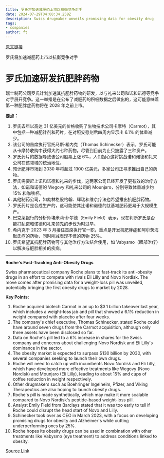 ```yaml
---
title: 罗氏将加速减肥药上市以抗衡竞争对手
date: 2024-07-29T04:00:34.258Z
description: Swiss drugmaker unveils promising data for obesity drug
tags: 
- companies
author: ft
---
```


[原文链接](https://ft.com/content/9c45008d-cd9d-478c-b925-fae180defa03)

罗氏将加速减肥药上市以抗衡竞争对手

# 罗氏加速研发抗肥胖药物

瑞士制药公司罗氏计划加速其抗肥胖药物的研发，以与礼来公司和诺和诺德等竞争对手展开竞争。这一举措是在公布了减肥药的积极数据之后做出的，这可能意味着第一种肥胖症药物将在 2028 年之前上市。

**要点：**

1. 罗氏去年以高达 31 亿美元的价格收购了生物技术公司卡摩特（Carmot），其中包括一种减肥针剂和药片，在对照安慰剂后四周内显示出 6.1% 的体重减少。
2. 该公司的首席执行官托马斯·希内克（Thomas Schinecker）表示，罗氏可能从卡摩特收购中获得大约七种药物，尽管到目前为止只披露了三种资产。
3. 罗氏药片的数据导致该公司股票上涨 6%，人们担心这将挑战诺和诺德和礼来公司在该领域的统治地位。
4. 预计肥胖市场到 2030 年将超过 1300 亿美元，多家公司正寻求推出自己的药物。
5. 罗氏需要赶上诺和诺德和礼来的步伐，这两家公司已经开发了更有效的治疗方法，如诺和诺德的 Wegovy 和礼来公司的 Mounjaro，分别导致体重减少约 15% 和咖啡杯。
6. 其他制药公司，如勃林格殷格翰、辉瑞和维京疗法也希望推出抗肥胖药物。
7. 罗氏药片是合成生产的，这可能使其比诺和诺德的肽基减肥药更易于大规模生产。
8. 巴克莱银行的分析师埃米莉·菲尔德（Emily Field）表示，现在判断罗氏是否能打乱诺和诺德和礼来领先的步伐为时过早。
9. 希内克于 2023 年 3 月接任首席执行官一职，重点是开发抗肥胖症和阿尔茨海默氏症的药物，同时削减表现不佳的药物 25%。
10. 罗氏希望其抗肥胖药物可与其他治疗方法结合使用，如 Vabysmo（眼部治疗）以解决与肥胖相关的疾病。

---

 **Roche's Fast-Tracking Anti-Obesity Drugs**  

Swiss pharmaceutical company Roche plans to fast-track its anti-obesity drugs in an effort to compete with rivals Eli Lilly and Novo Nordisk. The move comes after promising data for a weight-loss pill was unveiled, potentially bringing the first obesity drugs to market by 2028.

**Key Points:**  

1. Roche acquired biotech Carmot in an up to $3.1 billion takeover last year, which includes a weight-loss jab and pill that showed a 6.1% reduction in weight compared with placebo after four weeks.
2. The company's chief executive, Thomas Schinecker, stated Roche could have around seven drugs from the Carmot acquisition, although only three assets have been disclosed so far.
3. Data on Roche's pill led to a 6% increase in shares for the Swiss company and concerns about challenging Novo Nordisk and Eli Lilly's dominance in the sector.
4. The obesity market is expected to surpass $130 billion by 2030, with several companies seeking to launch their own drugs.
5. Roche will need to catch up with incumbents Novo Nordisk and Eli Lilly, which have developed more effective treatments like Wegovy (Novo Nordisk) and Mounjaro (Eli Lilly), leading to about 15% and cups of coffee reduction in weight respectively.
6. Other drugmakers such as Boehringer Ingelheim, Pfizer, and Viking Therapeutics are also hoping to launch obesity drugs.
7. Roche's pill is made synthetically, which may make it more scalable compared to Novo Nordisk's peptide-based weight-loss pill.
8. Analyst Emily Field from Barclays stated that it was too early to tell if Roche could disrupt the head start of Novo and Lilly.
9. Schinecker took over as CEO in March 2023, with a focus on developing promising drugs for obesity and Alzheimer's while cutting underperforming ones by 25%.
10. Roche hopes its obesity drugs can be used in combination with other treatments like Vabysmo (eye treatment) to address conditions linked to obesity.

[Source Link](https://ft.com/content/9c45008d-cd9d-478c-b925-fae180defa03)

